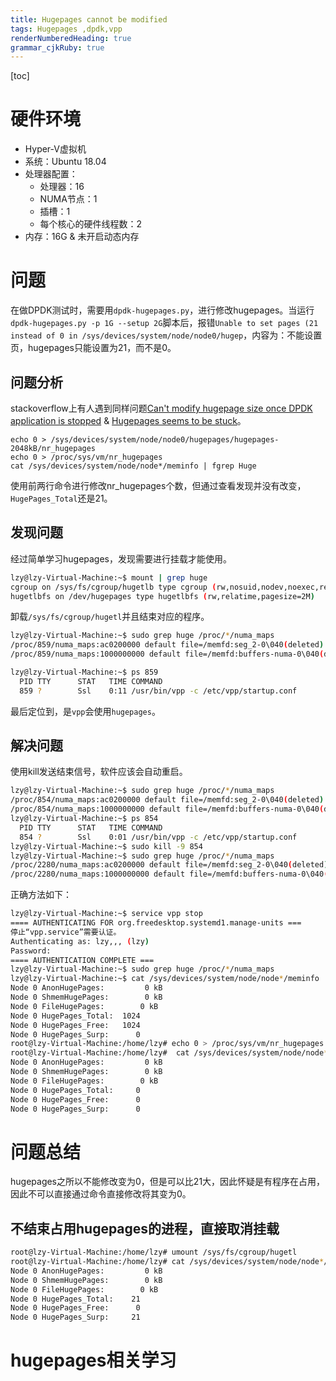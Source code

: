 ```yaml
---
title: Hugepages cannot be modified
tags: Hugepages ,dpdk,vpp
renderNumberedHeading: true
grammar_cjkRuby: true
---
```


[toc]

# 硬件环境
- Hyper-V虚拟机
- 系统：Ubuntu 18.04
- 处理器配置：
    - 处理器：16
    - NUMA节点：1
    - 插槽：1
    - 每个核心的硬件线程数：2
- 内存：16G & 未开启动态内存

# 问题
在做DPDK测试时，需要用`dpdk-hugepages.py`，进行修改hugepages。当运行`dpdk-hugepages.py -p 1G --setup 2G`脚本后，报错`Unable to set pages (21 instead of 0 in /sys/devices/system/node/node0/hugep`，内容为：不能设置页，hugepages只能设置为21，而不是0。

## 问题分析
stackoverflow上有人遇到同样问题[Can't modify hugepage size once DPDK application is stopped](https://stackoverflow.com/questions/58410451/cant-modify-hugepage-size-once-dpdk-application-is-stopped) & [Hugepages seems to be stuck](https://serverfault.com/questions/912449/hugepages-seems-to-be-stuck)。

``` bash?linenums
echo 0 > /sys/devices/system/node/node0/hugepages/hugepages-2048kB/nr_hugepages
echo 0 > /proc/sys/vm/nr_hugepages
cat /sys/devices/system/node/node*/meminfo | fgrep Huge
```
使用前两行命令进行修改nr_hugepages个数，但通过查看发现并没有改变，`HugePages_Total`还是21。

## 发现问题
经过简单学习hugepages，发现需要进行挂载才能使用。

``` bash
lzy@lzy-Virtual-Machine:~$ mount | grep huge
cgroup on /sys/fs/cgroup/hugetlb type cgroup (rw,nosuid,nodev,noexec,relatime,hugetlb)
hugetlbfs on /dev/hugepages type hugetlbfs (rw,relatime,pagesize=2M)
```

卸载`/sys/fs/cgroup/hugetl`并且结束对应的程序。

``` bash
lzy@lzy-Virtual-Machine:~$ sudo grep huge /proc/*/numa_maps
/proc/859/numa_maps:ac0200000 default file=/memfd:seg_2-0\040(deleted) huge dirty=1 N0=1 kernelpagesize_kB=2048
/proc/859/numa_maps:1000000000 default file=/memfd:buffers-numa-0\040(deleted) huge dirty=20 N0=20 kernelpagesize_kB=2048

lzy@lzy-Virtual-Machine:~$ ps 859
  PID TTY      STAT   TIME COMMAND
  859 ?        Ssl    0:11 /usr/bin/vpp -c /etc/vpp/startup.conf
```
最后定位到，是`vpp`会使用`hugepages`。

## 解决问题
使用kill发送结束信号，软件应该会自动重启。
``` bash
lzy@lzy-Virtual-Machine:~$ sudo grep huge /proc/*/numa_maps
/proc/854/numa_maps:ac0200000 default file=/memfd:seg_2-0\040(deleted) huge dirty=1 N0=1 kernelpagesize_kB=2048
/proc/854/numa_maps:1000000000 default file=/memfd:buffers-numa-0\040(deleted) huge dirty=20 N0=20 kernelpagesize_kB=2048
lzy@lzy-Virtual-Machine:~$ ps 854
  PID TTY      STAT   TIME COMMAND
  854 ?        Ssl    0:01 /usr/bin/vpp -c /etc/vpp/startup.conf
lzy@lzy-Virtual-Machine:~$ sudo kill -9 854
lzy@lzy-Virtual-Machine:~$ sudo grep huge /proc/*/numa_maps
/proc/2280/numa_maps:ac0200000 default file=/memfd:seg_2-0\040(deleted) huge dirty=1 N0=1 kernelpagesize_kB=2048
/proc/2280/numa_maps:1000000000 default file=/memfd:buffers-numa-0\040(deleted) huge dirty=20 N0=20 kernelpagesize_kB=2048
```


正确方法如下：
``` bash
lzy@lzy-Virtual-Machine:~$ service vpp stop
==== AUTHENTICATING FOR org.freedesktop.systemd1.manage-units ===
停止“vpp.service”需要认证。
Authenticating as: lzy,,, (lzy)
Password:
==== AUTHENTICATION COMPLETE ===
lzy@lzy-Virtual-Machine:~$ sudo grep huge /proc/*/numa_maps
lzy@lzy-Virtual-Machine:~$ cat /sys/devices/system/node/node*/meminfo | fgrep Huge
Node 0 AnonHugePages:         0 kB
Node 0 ShmemHugePages:        0 kB
Node 0 FileHugePages:        0 kB
Node 0 HugePages_Total:  1024
Node 0 HugePages_Free:   1024
Node 0 HugePages_Surp:      0
root@lzy-Virtual-Machine:/home/lzy# echo 0 > /proc/sys/vm/nr_hugepages
root@lzy-Virtual-Machine:/home/lzy#  cat /sys/devices/system/node/node*/meminfo | fgrep Huge
Node 0 AnonHugePages:         0 kB
Node 0 ShmemHugePages:        0 kB
Node 0 FileHugePages:        0 kB
Node 0 HugePages_Total:     0
Node 0 HugePages_Free:      0
Node 0 HugePages_Surp:      0
```

# 问题总结
hugepages之所以不能修改变为0，但是可以比21大，因此怀疑是有程序在占用，因此不可以直接通过命令直接修改将其变为0。

## 不结束占用hugepages的进程，直接取消挂载

``` bash
root@lzy-Virtual-Machine:/home/lzy# umount /sys/fs/cgroup/hugetl
root@lzy-Virtual-Machine:/home/lzy# cat /sys/devices/system/node/node*/meminfo | fgrep Huge
Node 0 AnonHugePages:         0 kB
Node 0 ShmemHugePages:        0 kB
Node 0 FileHugePages:        0 kB
Node 0 HugePages_Total:    21
Node 0 HugePages_Free:      0
Node 0 HugePages_Surp:     21
```


# hugepages相关学习